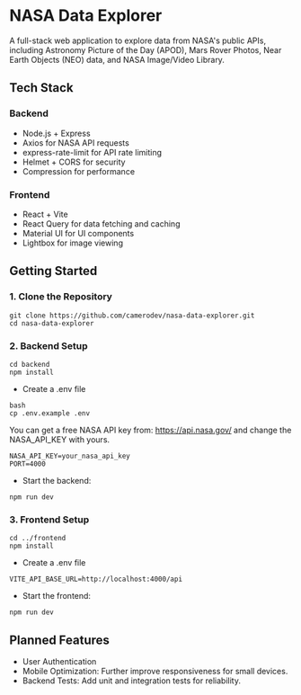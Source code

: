 # NASA Data Explorer
A full-stack web application to explore data from NASA's public APIs, including Astronomy Picture of the Day (APOD), Mars Rover Photos, Near Earth Objects (NEO) data, and NASA Image/Video Library.
## Tech Stack
### Backend
- Node.js + Express
- Axios for NASA API requests
- express-rate-limit for API rate limiting
- Helmet + CORS for security
- Compression for performance
### Frontend
- React + Vite
- React Query for data fetching and caching
- Material UI for UI components
- Lightbox for image viewing
## Getting Started
### 1. Clone the Repository
```
git clone https://github.com/camerodev/nasa-data-explorer.git
cd nasa-data-explorer
```
### 2. Backend Setup
```
cd backend
npm install
```
- Create a .env file
```
bash
cp .env.example .env
```
You can get a free NASA API key from: https://api.nasa.gov/ and change the NASA_API_KEY with yours.
```
NASA_API_KEY=your_nasa_api_key
PORT=4000
```
- Start the backend:
```
npm run dev
```
### 3. Frontend Setup
```
cd ../frontend
npm install
```
- Create a .env file
```
VITE_API_BASE_URL=http://localhost:4000/api
```
- Start the frontend:
```
npm run dev
```
## Planned Features
- User Authentication
- Mobile Optimization: Further improve responsiveness for small devices.
- Backend Tests: Add unit and integration tests for reliability.

